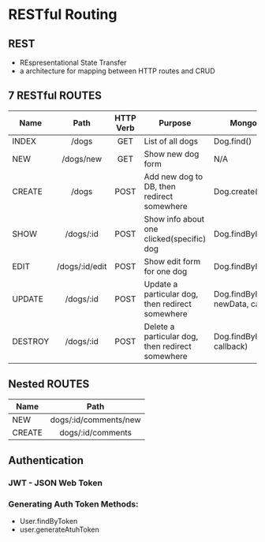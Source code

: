 # RESTful Routing

## REST 
- REspresentational State Transfer
- a architecture for mapping between HTTP routes and CRUD

## 7 RESTful ROUTES

Name       | Path          | HTTP Verb | Purpose                                          | Mongoose Method
---------- | :-----------: | :-------: | ------------------------------------------------ | ---------------
   INDEX   | /dogs         | GET       | List of all dogs                                 | Dog.find()
   NEW     | /dogs/new     | GET       | Show new dog form                                | N/A
   CREATE  | /dogs         | POST      | Add new dog to DB, then redirect somewhere       | Dog.create()
   SHOW    | /dogs/:id     | POST      | Show info about one clicked(specific) dog        | Dog.findById(id, callback)
   EDIT    | /dogs/:id/edit| POST      | Show edit form for one dog                       | Dog.findById(id, callback)
   UPDATE  | /dogs/:id     | POST      | Update a particular dog, then redirect somewhere | Dog.findByIdAndUpdate(id, newData, callback)
   DESTROY | /dogs/:id     | POST      | Delete a particular dog, then redirect somewhere | Dog.findByIdAndRemove(id, callback)

## Nested ROUTES

Name     | Path                 |
-------- | :------------------: |
NEW     | dogs/:id/comments/new |
CREATE  | dogs/:id/comments     |

## Authentication
### JWT - JSON Web Token
### Generating Auth Token Methods:
* User.findByToken
* user.generateAtuhToken